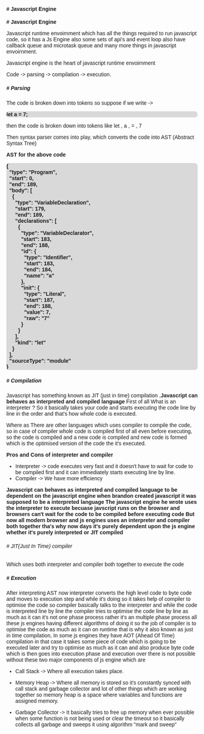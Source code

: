 <!-- styles -->

<style>
    * {
        font-family:sans-serif;
    }
    .highlight-normal {
        padding-inline:15px;
        padding-block:6px;
        background-color:#d9d;
       border-radius:3px;
        font-weight:700;
    }
    .highlight-em {
         padding-inline:10px;
        background-color:#cdfab6;
        border-radius:3px;
        font-weight:700;
    }
    .sub-heading {
        font-size:0.8rem
    }

    .code-example {
        font-weight:700;
         background-color:#d9d9d9; border-radius:8px;
    }

    .nothing {
        padding:10px;
    }
</style>

#### # Javascript Engine

**# Javascript Engine**

Javascript runtime envoirnment which has all the things required to run javascript code, so it has a Js Engine also some sets of api's and event loop also have callback queue and microtask queue and many more things in javascript envoirnment.

Javascript engine is the heart of javascript runtime envoirnment

Code -> parsing -> compilation -> execution.

##### # Parsing

The code is broken down into tokens so suppose if we write ->

<pre class="code-example">
let a = 7;
</pre>

then the code is broken down into tokens like let , a , = , 7

Then syntax parser comes into play, which converts the code into AST (Abstract Syntax Tree)

**AST for the above code**

<pre class="code-example">
{
  "type": "Program",
  "start": 0,
  "end": 189,
  "body": [
    {
      "type": "VariableDeclaration",
      "start": 179,
      "end": 189,
      "declarations": [
        {
          "type": "VariableDeclarator",
          "start": 183,
          "end": 188,
          "id": {
            "type": "Identifier",
            "start": 183,
            "end": 184,
            "name": "a"
          },
          "init": {
            "type": "Literal",
            "start": 187,
            "end": 188,
            "value": 7,
            "raw": "7"
          }
        }
      ],
      "kind": "let"
    }
  ],
  "sourceType": "module"
}
</pre>

##### # Compilation

Javascript has something known as JIT (just in time) compilation ,**Javascript can behaves as interpreted and compiled language** First of all What is an interpreter ? So it basically takes your code and starts executing the code line by line in the order and that's how whole code is executed.

Where as There are other languages which uses compiler to compile the code, so in case of compiler whole code is compiled first of all even before executing, so the code is compiled and a new code is compiled and new code is formed which is the optimised version of the code the it's executed.

**Pros and Cons of interpreter and compiler**

- Interpreter -> code executes very fast and it doesn't have to wait for code to be compiled first and it can immediately starts executing line by line.
- Compiler -> We have more efficiency

**Javascript can behaves as interpreted and compiled language to be dependent on the javascript engine when brandon created javascript it was supposed to be a interpreted language The javascript engine he wrote uses the interpreter to execute becuase javscript runs on the browser and browsers can't wait for the code to be compiled before executing code But now all modern browser and js engines uses an interpreter and compiler both together tha's why now days it's purely dependent upon the js engine whether it's purely interpreted or JIT compiled**

###### # JIT(Just In Time) compiler

Which uses both interpreter and compiler both together to execute the code

##### # Execution

After interpreting AST now interpreter converts the high level code to byte code and moves to execution step and while it's doing so it takes help of compiler to optimise the code so compiler basically talks to the interpreter and while the code is interpreted line by line the compiler tries to optimise the code line by line as much as it can it's not one phase process rather it's an multiple phase process all these js engines having different algorithms of doing it so the job of compiler is to optimise the code as much as it can on runtime that is why it also known as just in time compilation, In some js engines they have AOT (Ahead Of Time) compilation in that case it takes some piece of code which is going to be executed later and try to optimise as much as it can and also produce byte code which is then goes into execution phase and execution over there is not possible without these two major components of js engine which are 
- Call Stack -> Where all execution takes place.


- Memory Heap -> Where all memory is stored so it's constantly synced with call stack and garbage collector and lot of other things which are working together so memory heap is a space where variables and functions are assigned memory. 

- Garbage Collector -> It basically tries to free up memory when ever possible when some function is not being used or clear the timeout so it basically collects all garbage and sweeps it using algorithm "mark and sweep" 


